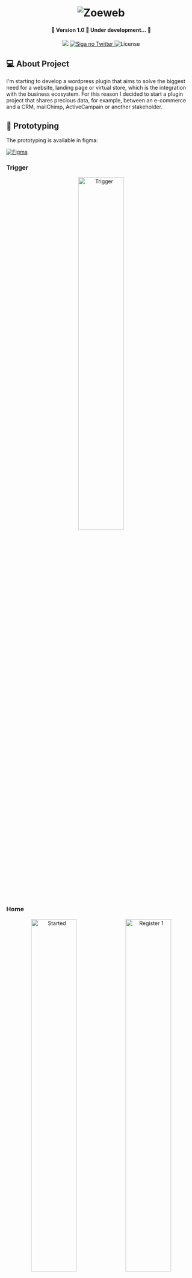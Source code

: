 <h1 align="center">
    <img alt="Zoeweb" title="#Zoeweb" src="https://github.com/dgsoaresdev/integrated_total_lead/assets/25693566/46a841b8-7238-4dd6-bf10-7cbd5514f756" />


<h4 align="center"> 
	🚧 Version 1.0 🚀 Under development... 🚧
</h4>

<p align="center">
  
  <img src="https://img.shields.io/static/v1?label=Languages&message=PHP/JavaScript/CSS3/HTML5&color=blue&style=flat" />
  	
  <a href="https://twitter.com/DgSoaresDev">
    <img alt="Siga no Twitter" src="https://img.shields.io/twitter/url?url=https://twitter.com/DgSoaresDev">
  </a>
	
   <img alt="License" src="https://img.shields.io/badge/license-MIT-brightgreen">
   
</p>


## 💻 About Project

I'm starting to develop a wordpress plugin that aims to solve the biggest need for a website, landing page or virtual store, which is the integration with the business ecosystem.
For this reason I decided to start a plugin project that shares precious data, for example, between an e-commerce and a CRM, mailChimp, ActiveCampain or another stakeholder.


## 🎨 Prototyping

The prototyping is available in figma:

<a href="https://www.figma.com/file/AsUalVskcxNscoLtY4T5qf/Integrated-total-lead?type=design&node-id=0%3A1&mode=design&t=wP5ih5yknGdlPsZf-1" target="blank">
<img alt="Figma" src="https://img.shields.io/static/v1?label=prototyping&message=Figma&color=red&style=flat&logo=figma&logoColor=#FFFFFF" />
</a>

### Trigger

<p align="center">
	<img alt="Trigger" title="#Trigger" src="https://github.com/dgsoaresdev/integrated_total_lead/assets/25693566/c35e8cee-282c-4710-8bb9-6bc23ffdc6b8" width="49%" />
</p>

### Home


<p align="center">

<img alt="Started" title="#Started" src="https://github.com/dgsoaresdev/integrated_total_lead/assets/25693566/78ecb77a-d816-4a34-98e1-4f693963a5bb" width="49%" />

<img alt="Register 1" title="#Register 1" src="https://github.com/dgsoaresdev/integrated_total_lead/assets/25693566/09fc6b63-47bc-42bd-9542-b641bc582882" width="49%" />

<img alt="Setup" title="#Setup" src="https://github.com/dgsoaresdev/integrated_total_lead/assets/25693566/bd417bc8-f4bd-4698-ae28-e1d4274b27bb" width="49%" />

<img alt="Register 2" title="#Register 2" src="https://github.com/dgsoaresdev/integrated_total_lead/assets/25693566/ef10b140-2d01-4d4d-809a-1b67f78a7e07" width="49%" />



</p>



## 🛠 Tecnologies

The following tools were used in building the project:

- Wordpress
- PHP and MySQL
- HTML5 and CSS3
- Custom API
- MaiChimp API
- ActiveCampaign API
- Agendor CRM API
- Zoho CRM API
- Perfex API
- Google SpreadSheet API



## 🚀 How to run the project

###Prerequisites

Also it's nice to have an editor to work with the code like [VSCode][vscode]

### 🎲 Running theme
```bash
# Clone este repositório
$ git clone git@github.com:dgsoaresdev/integrated_total_lead.git

# Access project folder in terminal/cmd
$ cd integrated_total_lead

```

## 📝 Licence

This project is licensed under the MIT license.

Made with ❤️ by Diogo Soares 👋🏽 [Contact me!](https://www.linkedin.com/in/dgsoares/)
<hr>
README inspired by: Ecoleta by Thiago Marinho [Thiago Marinh!](https://github.com/tgmarinho/Ecoleta/blob/master/README.md)


